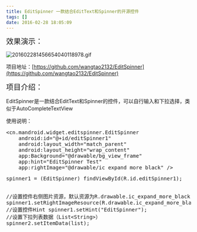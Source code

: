 ```yaml
---
title: EditSpinner 一款结合EditText和Spinner的开源控件
tags: []
date: 2016-02-28 18:05:09
---
```

<!-- more -->
<span style="font-size: 20px;">效果演示：</span>

![201602281456654040118978.gif](http://www.mandroid.cn/zb_users/upload/2016/02/201602281456654040118978.gif "201602281456654040118978.gif")

项目地址：[https://github.com/wangtao2132/EditSpinner](https://github.com/wangtao2132/EditSpinner)

<span style="font-size: 20px;">项目介绍：</span>

EditSpinner是一款结合EditText和Spinner的控件，可以自行输入和下拉选择，类似于AutoCompleteTextView

使用说明：
<pre class="brush:java;toolbar:false">&lt;cn.mandroid.widget.editspinner.EditSpinner
&nbsp;&nbsp;&nbsp;&nbsp;android:id=&quot;@+id/editSpinner1&quot;
&nbsp;&nbsp;&nbsp;&nbsp;android:layout_width=&quot;match_parent&quot;
&nbsp;&nbsp;&nbsp;&nbsp;android:layout_height=&quot;wrap_content&quot;
&nbsp;&nbsp;&nbsp;&nbsp;app:Background=&quot;@drawable/bg_view_frame&quot;
&nbsp;&nbsp;&nbsp;&nbsp;app:hint=&quot;EditSpinner&nbsp;Test&quot;
&nbsp;&nbsp;&nbsp;&nbsp;app:rightImage=&quot;@drawable/ic_expand_more_black&quot;&nbsp;/&gt;</pre><pre class="brush:java;toolbar:false">spinner1&nbsp;=&nbsp;(EditSpinner)&nbsp;findViewById(R.id.editSpinner1);
//设置控件右侧图片资源，默认资源为R.drawable.ic_expand_more_black
spinner1.setRightImageResource(R.drawable.ic_expand_more_black);
//设置控件Hint
spinner1.setHint(&quot;EditSpinner&quot;);
//设置下拉列表数据（List&lt;String&gt;）
spinner2.setItemData(list);</pre>